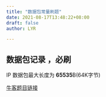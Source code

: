 ```yaml
---
title: "数据包常量刷题"
date: 2021-08-17T13:48:22+08:00
draft: false
author: LYR

---
```






## 数据包记录 ，必刷



IP 数据包最大长度为 **65535**B(64K字节)

[牛客题目链接](https://www.nowcoder.com/test/question/done?tid=47439612&qid=108802#summary)



